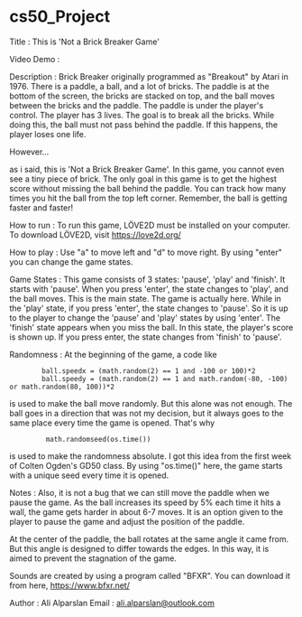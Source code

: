 # cs50_Project

Title       : This is 'Not a Brick Breaker Game'

Video Demo  : <URL>

Description :
Brick Breaker originally programmed as "Breakout" by Atari in 1976.
There is a paddle, a ball, and a lot of bricks.
The paddle is at the bottom of the screen, the bricks are stacked on top, and the ball moves between the bricks and the paddle.
The paddle is under the player's control. The player has 3 lives. The goal is to break all the bricks. 
While doing this, the ball must not pass behind the paddle. If this happens, the player loses one life.

However...

as i said, this is 'Not a Brick Breaker Game'. In this game, you cannot even see a tiny piece of brick. 
The only goal in this game is to get the highest score without missing the ball behind the paddle. 
You can track how many times you hit the ball from the top left corner. Remember, the ball is getting faster and faster!

How to run  :
To run this game, LÖVE2D must be installed on your computer. To download LÖVE2D, visit https://love2d.org/

How to play :
Use "a" to move left and "d" to move right.
By using "enter" you can change the game states.
  
Game States :
This game consists of 3 states: 'pause', 'play' and 'finish'.
It starts with 'pause'. When you press 'enter', the state changes to 'play', and the ball moves. This is the main state. The game is actually here.
While in the 'play' state, if you press 'enter', the state changes to 'pause'. So it is up to the player to change the 'pause' and 'play' states by using 'enter'.
The 'finish' state appears when you miss the ball. In this state, the player's score is shown up.
If you press enter, the state changes from 'finish' to 'pause'.

Randomness    :
At the beginning of the game, a code like
  
            ball.speedx = (math.random(2) == 1 and -100 or 100)*2                                   
            ball.speedy = (math.random(2) == 1 and math.random(-80, -100) or math.random(80, 100))*2
  
is used to make the ball move randomly. But this alone was not enough. The ball goes in a direction that was not my decision, but it always goes to the same place every time the game is opened. That's why 

             math.randomseed(os.time())

is used to make the randomness absolute. I got this idea from the first week of Colten Ogden's GD50 class. By using "os.time()" here, the game starts with a unique seed every time it is opened.
  
  
Notes        :
Also, it is not a bug that we can still move the paddle when we pause the game. 
As the ball increases its speed by 5% each time it hits a wall, the game gets harder in about 6-7 moves. 
It is an option given to the player to pause the game and adjust the position of the paddle.

At the center of the paddle, the ball rotates at the same angle it came from. But this angle is designed to differ towards the edges. 
In this way, it is aimed to prevent the stagnation of the game.

Sounds are created by using a program called "BFXR". You can download it from here, https://www.bfxr.net/

Author      : Ali Alparslan
Email       : ali.alparslan@outlook.com

